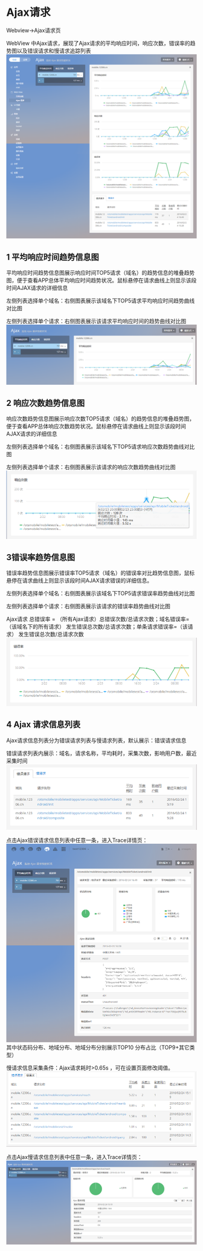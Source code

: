 # Ajax请求
Webview->Ajax请求页

WebView 中Ajax请求，展现了Ajax请求的平均响应时间，响应次数，错误率的趋势图以及错误请求和慢请求追踪列表
![](ajax01.png)

## 1 平均响应时间趋势信息图


平均响应时间趋势信息图展示响应时间TOP5请求（域名）的趋势信息的堆叠趋势图，便于查看APP总体平均响应时间趋势状况。鼠标悬停在请求曲线上则显示该段时间AJAX请求的详细信息

左侧列表选择单个域名：右侧图表展示该域名下TOP5请求平均响应时间趋势曲线对比图

左侧列表选择单个请求：右侧图表展示该请求平均响应时间的趋势曲线对比图
![](ajax2.png)

## 2 响应次数趋势信息图
响应次数趋势信息图展示响应次数TOP5请求（域名）的趋势信息的堆叠趋势图，便于查看APP总体响应次数趋势状况。鼠标悬停在请求曲线上则显示该段时间AJAX请求的详细信息


左侧列表选择单个域名：右侧图表展示该域名下TOP5请求响应次数趋势曲线对比图

左侧列表选择单个请求：右侧图表展示该请求的响应次数趋势曲线对比图
![](ajax3.png)

## 3错误率趋势信息图

错误率趋势信息图展示错误率TOP5请求（域名）的错误率对比趋势信息图，鼠标悬停在请求曲线上则显示该段时间AJAX请求错误的详细信息。



左侧列表选择单个域名：右侧图表展示该域名下TOP5请求错误率趋势曲线对比图

左侧列表选择单个请求：右侧图表展示该请求的错误率趋势曲线对比图

Ajax请求 总错误率 = （所有Ajax请求）总错误次数/总请求次数；域名错误率=（该域名下的所有请求） 发生错误总次数/总请求次数；单条请求错误率=（该请求） 发生错误总次数/总请求次数
![](ajax4.png)

## 4 Ajax 请求信息列表
Ajax请求信息列表分为错误请求列表与慢请求列表，默认展示：错误请求信息

错误请求列表内展示：域名，请求名称，平均耗时，采集次数，影响用户数，最近采集时间
![](ajax5.png)

点击Ajax错误请求信息列表中任意一条，进入Trace详情页：
![](ajax04.png)
其中状态码分布、地域分布、地域分布分别展示TOP10 分布占比（TOP9+其它类型）



慢请求信息采集条件：Ajax请求耗时>0.65s ，可在设置页面修改阈值。
![](ajax7.png)

点击Ajax慢请求信息列表中任意一条，进入Trace详情页：
![](ajax8.png)


 



